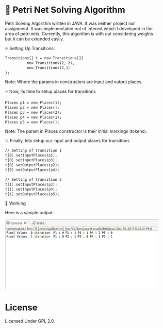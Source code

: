 # :raised_hands: Petri Net Solving Algorithm

Petri Solving Algorithm written in JAVA. It was neither project nor assignment. It was implementated out of interest which I developed in the area of petri nets. Currently, this algorithm is with out considering weights but it can be extended easily.

:fire: Setting Up Transitions:
```
Transitions[] t = new Transitions[]{
          new Transitions(2, 2),
          new Transitions(2,1)
}; 
```

Note: Where the params in constructors are input and output places.

:star: Now, its time to setup places for transitions
```
Places p1 = new Places(1);
Places p2 = new Places();
Places p3 = new Places(2);
Places p4 = new Places(1);
Places p5 = new Places();
```
Note: The param in Places constructor is their initial markings (tokens).

:boom: Finally, lets setup our input and output places for transitions
```
// Setting of transition 1
t[0].setInputPlaces(p1);
t[0].setInputPlaces(p3);
t[0].setOutputPlaces(p2);
t[0].setOutputPlaces(p4);

// Setting of transition 2
t[1].setInputPlaces(p3);
t[1].setInputPlaces(p4);
t[1].setOutputPlaces(p5);
```
:100: Working

Here is a sample output:

![Alt petri-net-output](petri-net-output.png?raw=true "Patri Net Ouput")


# License

Licensed Under GPL 2.0.
